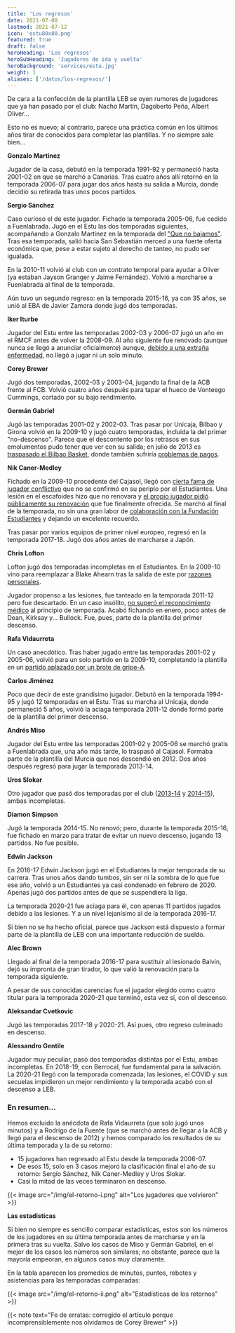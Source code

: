 ```yaml
---
title: 'Los regresos'
date: 2021-07-08
lastmod: 2021-07-12
icon: 'estu80x80.png'
featured: true
draft: false
heroHeading: 'Los regresos'
heroSubHeading: 'Jugadores de ida y vuelta'
heroBackground: 'services/estu.jpg'
weight: 1
aliases: ['/datos/los-regresos/']
---
```


De cara a la confección de la plantilla LEB se oyen rumores de jugadores que ya han pasado por el club: Nacho Martín, Dagoberto Peña, Albert Oliver...

Esto no es nuevo; al contrario, parece una práctica común en los últimos años tirar de conocidos para completar las plantillas. Y no siempre sale bien...

**Gonzalo Martínez**

Jugador de la casa, debutó en la temporada 1991-92 y permaneció hasta 2001-02 en que se marchó a Canarias. Tras cuatro años allí retornó en la temporada 2006-07 para jugar dos años hasta su salida a Murcia, donde decidió su retirada tras unos pocos partidos.

**Sergio Sánchez**

Caso curioso el de este jugador. Fichado la temporada 2005-06, fue cedido a Fuenlabrada. Jugó en el Estu las dos temporadas siguientes, acompañando a Gonzalo Martínez en la temporada del ["Que no bajamos"](/cronologia/2007-08/). Tras esa temporada, salió hacia San Sebastián merced a una fuerte oferta económica que, pese a estar sujeto al derecho de tanteo, no pudo ser igualada.

En la 2010-11 volvió al club con un contrato temporal para ayudar a Oliver (ya estaban Jayson Granger y Jaime Fernández). Volvió a marcharse a Fuenlabrada al final de la temporada.

Aún tuvo un segundo regreso: en la temporada 2015-16, ya con 35 años, se unió al EBA de Javier Zamora donde jugó dos temporadas.

**Iker Iturbe**

Jugador del Estu entre las temporadas 2002-03 y 2006-07 jugó un año en el RMCF antes de volver la 2008-09. Al año siguiente fue renovado (aunque nunca se llegó a anunciar oficialmente) aunque, [debido a una extraña enfermedad](https://baskonia.elcorreo.com/noticias/2010-05-21/garrapata-tiene-culpa-20100521.html), no llegó a jugar ni un solo minuto.

**Corey Brewer**

Jugó dos temporadas, 2002-03 y 2003-04, jugando la final de la ACB frente al FCB. Volvió cuatro años después para tapar el hueco de Vonteego Cummings, cortado por su bajo rendimiento.

**Germán Gabriel**

Jugó las temporadas 2001-02 y 2002-03. Tras pasar por Unicaja, Bilbao y Girona volvió en la 2009-10 y jugó cuatro temporadas, incluida la del primer "no-descenso". Parece que el descontento por los retrasos en sus emolumentos pudo tener que ver con su salida; en julio de 2013 es [traspasado el Bilbao Basket](https://www.movistarestudiantes.com/prensa/noticias/bilbao-basket-y-estudiantes-acuerdan-el-traspaso-de-german-gabriel/), donde también sufriría [problemas de pagos](https://as.com/baloncesto/2015/01/27/acb/1422386808_129646.html).

**Nik Caner-Medley**

Fichado en la 2009-10 procedente del Cajasol, llegó con [cierta fama de jugador conflictivo](https://www.diariodesevilla.es/deportes/Cajasol-aparta-Caner-Medley-pelea-nocturna_0_254674637.html) que no se confirmó en su periplo por el Estudiantes. Una lesión en el escafoides hizo que no renovara y [el propio jugador pidió públicamente su renovación](https://as.com/baloncesto/2010/10/09/mas_baloncesto/1286616949_850215.html) que fue finalmente ofrecida. Se marchó al final de la temporada, no sin una gran labor de [colaboración con la Fundación Estudiantes](https://www.movistarestudiantes.com/prensa/noticias/ultimos-dias-de-la-subasta-benefica-por-el-material-deportivo-de-nik-caner-medley/) y dejando un excelente recuerdo.

Tras pasar por varios equipos de primer nivel europeo, regresó en la temporada 2017-18. Jugó dos años antes de marcharse a Japón.

**Chris Lofton**

Lofton jugó dos temporadas incompletas en el Estudiantes. En la 2009-10 vino para reemplazar a Blake Ahearn tras la salida de este por [razones personales](https://www.marca.com/2009/12/20/baloncesto/acb/1261318676.html).

Jugador propenso a las lesiones, fue tanteado en la temporada 2011-12 pero fue descartado. En un caso insólito, [no superó el reconocimiento médico](https://www.solobasket.com/liga-endesa/una-hernia-discal-impide-lofton-fichar-por-asefa-estudiantes) al principio de temporada. Acabó fichando en enero, poco antes de Dean, Kirksay y... Bullock. Fue, pues, parte de la plantilla del primer descenso.

**Rafa Vidaurreta**

Un caso anecdótico. Tras haber jugado entre las temporadas 2001-02 y 2005-06, volvió para un solo partido en la 2009-10, completando la plantilla en un [partido aplazado por un brote de gripe-A](https://www.acb.com/partido/cronica/id/13521).

**Carlos Jiménez**

Poco que decir de este grandísimo jugador. Debutó en la temporada 1994-95 y jugó 12 temporadas en el Estu. Tras su marcha al Unicaja, donde permaneció 5 años, volvió la aciaga temporada 2011-12 donde formó parte de la plantilla del primer descenso.

**Andrés Miso**

Jugador del Estu entre las temporadas 2001-02 y 2005-06 se marchó gratis a Fuenlabrada que, una año más tarde, lo traspasó al Cajasol. Formaba parte de la plantilla del Murcia que nos descendió en 2012. Dos años después regresó para jugar la temporada 2013-14.

**Uros Slokar**

Otro jugador que pasó dos temporadas por el club ([2013-14](https://nuestroestu.es/cronologia/2013-14/) y [2014-15](https://nuestroestu.es/cronologia/2014-15/)), ambas incompletas.

**Diamon Simpson**

Jugó la temporada 2014-15. No renovó; pero, durante la temporada 2015-16, fue fichado en marzo para tratar de evitar un nuevo descenso, jugando 13 partidos. No fue posible.

**Edwin Jackson**

En 2016-17 Edwin Jackson jugó en el Estudiantes la mejor temporada de su carrera. Tras unos años dando tumbos, sin ser ni la sombra de lo que fue ese año, volvió a un Estudiantes ya casi condenado en febrero de 2020. Apenas jugó dos partidos antes de que se suspendiera la liga.

La temporada 2020-21 fue aciaga para él, con apenas 11 partidos jugados debido a las lesiones. Y a un nivel lejanísimo al de la temporada 2016-17.

Si bien no se ha hecho oficial, parece que Jackson está dispuesto a formar parte de la plantilla de LEB con una importante reducción de sueldo.

**Alec Brown**

Llegado al final de la temporada 2016-17 para sustituir al lesionado Balvin, dejó su impronta de gran tirador, lo que valió la renovación para la temporada siguiente.

A pesar de sus conocidas carencias fue el jugador elegido como cuatro titular para la temporada 2020-21 que terminó, esta vez sí, con el descenso.

**Aleksandar Cvetkovic**

Jugó las temporadas 2017-18 y 2020-21. Así pues, otro regreso culminado en descenso.

**Alessandro Gentile**

Jugador muy peculiar, pasó dos temporadas distintas por el Estu, ambas incompletas. En 2018-19, con Berrocal, fue fundamental para la salvación. La 2020-21 llegó con la temporada comenzada; las lesiones, el COVID y sus secuelas impidieron un mejor rendimiento y la temporada acabó con el descenso a LEB.

### En resumen...

Hemos excluido la anécdota de Rafa Vidaurreta (que solo jugó unos minutos) y a Rodrigo de la Fuente (que se marchó antes de llegar a la ACB y llegó para el descenso de 2012) y hemos comparado los resultados de su última temporada y la de su retorno:

- 15 jugadores han regresado al Estu desde la temporada 2006-07.
- De esos 15, solo en 3 casos mejoró la clasificación final el año de su retorno: Sergio Sánchez, Nik Caner-Medley y Uros Slokar.
- Casi la mitad de las veces terminaron en descenso.

{{< image src="/img/el-retorno-i.png" alt="Los jugadores que volvieron" >}}

**Las estadisticas**

Si bien no siempre es sencillo comparar estadísticas, estos son los números de los jugadores en su última temporada antes de marcharse y en la primera tras su vuelta. Salvo los casos de Miso y Germán Gabriel, en el mejor de los casos los números son similares; no obstante, parece que la mayoría empeoran, en algunos casos muy claramente.

En la tabla aparecen los promedios de minutos, puntos, rebotes y asistencias para las temporadas comparadas:

{{< image src="/img/el-retorno-ii.png" alt="Estadísticas de los retornos" >}}

{{< note text="Fe de erratas: corregido el artículo porque incomprensiblemente nos olvidamos de Corey Brewer" >}}